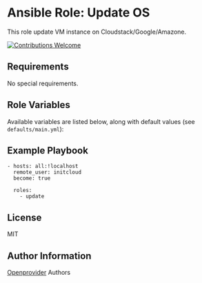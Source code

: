 Ansible Role: Update OS
=======================

This role update VM instance on Cloudstack/Google/Amazone.

[![Contributions Welcome](https://img.shields.io/badge/contributions-welcome-brightgreen.svg?style=flat)](https://github.com/k8s-community/cluster-deploy/issues)

Requirements
------------

No special requirements.

Role Variables
--------------

Available variables are listed below, along with default values (see `defaults/main.yml`):


Example Playbook
----------------

    - hosts: all:!localhost
      remote_user: initcloud
      become: true

      roles:
        - update

License
-------

MIT

Author Information
------------------

[Openprovider](https://github.com/openprovider) Authors
